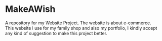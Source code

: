 # MakeAWish
A repository for my Website Project. The website is about e-commerce.
This website I use for my family shop and also my portfolio, I kindly accept any kind of suggestion to make this project better.
